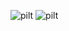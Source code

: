 
![pilt](https://github.com/user-attachments/assets/911ecb93-2145-42d8-a552-519f8e0660a2)
![pilt](https://github.com/user-attachments/assets/c694a0bd-607d-4a1e-a027-67d25b45fc0b)
